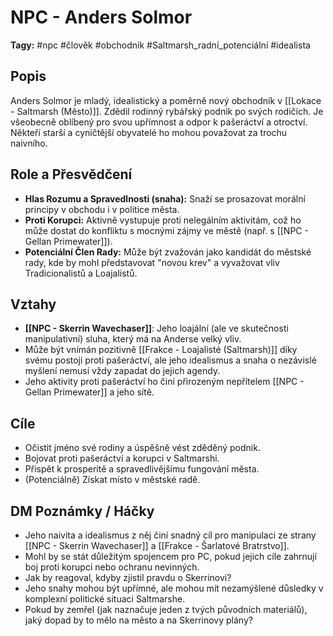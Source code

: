 # NPC - Anders Solmor

**Tagy:** #npc #člověk #obchodník #Saltmarsh_radní_potenciální #idealista

## Popis
Anders Solmor je mladý, idealistický a poměrně nový obchodník v [[Lokace - Saltmarsh (Město)]]. Zdědil rodinný rybářský podnik po svých rodičích. Je všeobecně oblíbený pro svou upřímnost a odpor k pašeráctví a otroctví. Někteří starší a cyničtější obyvatelé ho mohou považovat za trochu naivního.

## Role a Přesvědčení
*   **Hlas Rozumu a Spravedlnosti (snaha):** Snaží se prosazovat morální principy v obchodu i v politice města.
*   **Proti Korupci:** Aktivně vystupuje proti nelegálním aktivitám, což ho může dostat do konfliktu s mocnými zájmy ve městě (např. s [[NPC - Gellan Primewater]]).
*   **Potenciální Člen Rady:** Může být zvažován jako kandidát do městské rady, kde by mohl představovat "novou krev" a vyvažovat vliv Tradicionalistů a Loajalistů.

## Vztahy
*   **[[NPC - Skerrin Wavechaser]]**: Jeho loajální (ale ve skutečnosti manipulativní) sluha, který má na Anderse velký vliv.
*   Může být vnímán pozitivně [[Frakce - Loajalisté (Saltmarsh)]] díky svému postoji proti pašeráctví, ale jeho idealismus a snaha o nezávislé myšlení nemusí vždy zapadat do jejich agendy.
*   Jeho aktivity proti pašeráctví ho činí přirozeným nepřítelem [[NPC - Gellan Primewater]] a jeho sítě.

## Cíle
*   Očistit jméno své rodiny a úspěšně vést zděděný podnik.
*   Bojovat proti pašeráctví a korupci v Saltmarshi.
*   Přispět k prosperitě a spravedlivějšímu fungování města.
*   (Potenciálně) Získat místo v městské radě.

## DM Poznámky / Háčky
*   Jeho naivita a idealismus z něj činí snadný cíl pro manipulaci ze strany [[NPC - Skerrin Wavechaser]] a [[Frakce - Šarlatové Bratrstvo]].
*   Mohl by se stát důležitým spojencem pro PC, pokud jejich cíle zahrnují boj proti korupci nebo ochranu nevinných.
*   Jak by reagoval, kdyby zjistil pravdu o Skerrinovi?
*   Jeho snahy mohou být upřímné, ale mohou mít nezamýšlené důsledky v komplexní politické situaci Saltmarshe.
*   Pokud by zemřel (jak naznačuje jeden z tvých původních materiálů), jaký dopad by to mělo na město a na Skerrinovy plány?